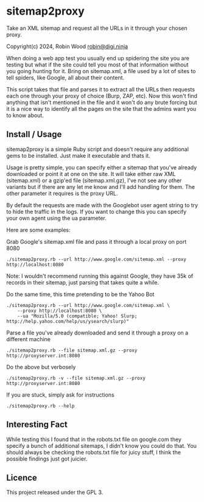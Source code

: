 # sitemap2proxy
Take an XML sitemap and request all the URLs in it through your chosen proxy.

Copyright(c) 2024, Robin Wood <robin@digi.ninja>

When doing a web app test you usually end up spidering the site you are testing
but what if the site could tell you most of that information without you going
hunting for it. Bring on sitemap.xml, a file used by a lot of sites to tell
spiders, like Google, all about their content.

This script takes that file and parses it to extract all the URLs then requests
each one through your proxy of choice (Burp, ZAP, etc). Now this won't find
anything that isn't mentioned in the file and it won't do any brute forcing but 
it is a nice way to identify all the pages on the site that the admins want you 
to know about.

## Install / Usage

sitemap2proxy is a simple Ruby script and doesn't require any additional gems to
be installed. Just make it executable and thats it. 

Usage is pretty simple, you can specify either a sitemap that you've already
downloaded or point it at one on the site. It will take either raw XML 
(sitemap.xml) or a gzip'ed file (sitemap.xml.gz), I've not see any other
variants but if there are any let me know and I'll add handling for them. The 
other parameter it requires is the proxy URL.

By default the requests are made with the Googlebot user agent string to try to
hide the traffic in the logs. If you want to change this you can specify your
own agent using the ua parameter.

Here are some examples:

Grab Google's sitemap.xml file and pass it through a local proxy on port 8080

```
./sitemap2proxy.rb --url http://www.google.com/sitemap.xml --proxy http://localhost:8080
```

Note: I wouldn't recommend running this against Google, they have 35k of records
in their sitemap, just parsing that takes quite a while.

Do the same time, this time pretending to be the Yahoo Bot 

```
./sitemap2proxy.rb --url http://www.google.com/sitemap.xml \
    --proxy http://localhost:8080 \
    --ua "Mozilla/5.0 (compatible; Yahoo! Slurp; http://help.yahoo.com/help/us/ysearch/slurp)"
```

Parse a file you've already downloaded and send it through a proxy on a
different machine

```
./sitemap2proxy.rb --file sitemap.xml.gz --proxy http://proxyserver.int:8080
```

Do the above but verbosely

```
./sitemap2proxy.rb -v --file sitemap.xml.gz --proxy http://proxyserver.int:8080
```

If you are stuck, simply ask for instructions

```
./sitemap2proxy.rb --help
```

## Interesting Fact

While testing this I found that in the robots.txt file on google.com they
specify a bunch of additional sitemaps, I didn't know you could do that. You
should always be checking the robots.txt file for juicy stuff, I think the
possible findings just got juicier.

## Licence

This project released under the GPL 3.
